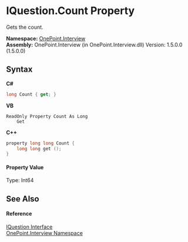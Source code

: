 # IQuestion.Count Property 
 

Gets the count.

**Namespace:**&nbsp;<a href="N_OnePoint_Interview">OnePoint.Interview</a><br />**Assembly:**&nbsp;OnePoint.Interview (in OnePoint.Interview.dll) Version: 1.5.0.0 (1.5.0.0)

## Syntax

**C#**<br />
``` C#
long Count { get; }
```

**VB**<br />
``` VB
ReadOnly Property Count As Long
	Get
```

**C++**<br />
``` C++
property long long Count {
	long long get ();
}
```


#### Property Value
Type: Int64

## See Also


#### Reference
<a href="T_OnePoint_Interview_IQuestion">IQuestion Interface</a><br /><a href="N_OnePoint_Interview">OnePoint.Interview Namespace</a><br />